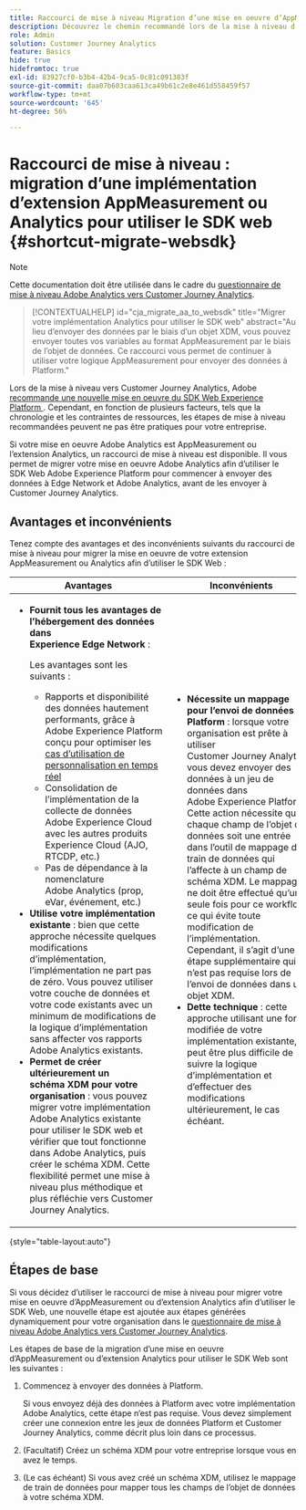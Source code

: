 ```yaml
---
title: Raccourci de mise à niveau Migration d’une mise en oeuvre d’AppMeasurement ou d’extension Analytics pour utiliser le SDK Web
description: Découvrez le chemin recommandé lors de la mise à niveau d’Adobe Analytics vers Customer Journey Analytics
role: Admin
solution: Customer Journey Analytics
feature: Basics
hide: true
hidefromtoc: true
exl-id: 83927cf0-b3b4-42b4-9ca5-0c81c091383f
source-git-commit: daa07b603caa613ca49b61c2e8e461d558459f57
workflow-type: tm+mt
source-wordcount: '645'
ht-degree: 56%

---
```


# Raccourci de mise à niveau : migration d’une implémentation d’extension AppMeasurement ou Analytics pour utiliser le SDK web {#shortcut-migrate-websdk}

>[!NOTE]
>
>Cette documentation doit être utilisée dans le cadre du [questionnaire de mise à niveau Adobe Analytics vers Customer Journey Analytics](https://gigazelle.github.io/cja-ttv/).

<!-- markdownlint-disable MD034 -->

>[!CONTEXTUALHELP]
>id="cja_migrate_aa_to_websdk"
>title="Migrer votre implémentation Analytics pour utiliser le SDK web"
>abstract="Au lieu d’envoyer des données par le biais d’un objet XDM, vous pouvez envoyer toutes vos variables au format AppMeasurement par le biais de l’objet de données. Ce raccourci vous permet de continuer à utiliser votre logique AppMeasurement pour envoyer des données à Platform."

<!-- markdownlint-enable MD034 -->

Lors de la mise à niveau vers Customer Journey Analytics, Adobe [ recommande une nouvelle mise en oeuvre du SDK Web Experience Platform ](/help/getting-started/cja-upgrade/cja-upgrade-recommendations.md). Cependant, en fonction de plusieurs facteurs, tels que la chronologie et les contraintes de ressources, les étapes de mise à niveau recommandées peuvent ne pas être pratiques pour votre entreprise.

Si votre mise en oeuvre Adobe Analytics est AppMeasurement ou l’extension Analytics, un raccourci de mise à niveau est disponible. Il vous permet de migrer votre mise en oeuvre Adobe Analytics afin d’utiliser le SDK Web Adobe Experience Platform pour commencer à envoyer des données à Edge Network et Adobe Analytics, avant de les envoyer à Customer Journey Analytics.

## Avantages et inconvénients

Tenez compte des avantages et des inconvénients suivants du raccourci de mise à niveau pour migrer la mise en oeuvre de votre extension AppMeasurement ou Analytics afin d’utiliser le SDK Web :

| Avantages | Inconvénients |
|----------|---------|
| <ul><li>**Fournit tous les avantages de l’hébergement des données dans Experience Edge Network** : <p>Les avantages sont les suivants :</p><ul><li>Rapports et disponibilité des données hautement performants, grâce à Adobe Experience Platform conçu pour optimiser les [cas d’utilisation de personnalisation en temps réel](https://experienceleague.adobe.com/docs/experience-platform/destinations/ui/activate/configure-personalization-destinations.html?lang=fr)</li><li>Consolidation de l’implémentation de la collecte de données Adobe Experience Cloud avec les autres produits Experience Cloud (AJO, RTCDP, etc.)</li><li>Pas de dépendance à la nomenclature Adobe Analytics (prop, eVar, événement, etc.)</li></ul><li>**Utilise votre implémentation existante** : bien que cette approche nécessite quelques modifications d’implémentation, l’implémentation ne part pas de zéro. Vous pouvez utiliser votre couche de données et votre code existants avec un minimum de modifications de la logique d’implémentation sans affecter vos rapports Adobe Analytics existants.</li><li>**Permet de créer ultérieurement un schéma XDM pour votre organisation** : vous pouvez migrer votre implémentation Adobe Analytics existante pour utiliser le SDK web et vérifier que tout fonctionne dans Adobe Analytics, puis créer le schéma XDM. Cette flexibilité permet une mise à niveau plus méthodique et plus réfléchie vers Customer Journey Analytics.</li></ul> | <ul><li>**Nécessite un mappage pour l’envoi de données à Platform** : lorsque votre organisation est prête à utiliser Customer Journey Analytics, vous devez envoyer des données à un jeu de données dans Adobe Experience Platform. Cette action nécessite que chaque champ de l’objet de données soit une entrée dans l’outil de mappage de train de données qui l’affecte à un champ de schéma XDM. Le mappage ne doit être effectué qu’une seule fois pour ce workflow, ce qui évite toute modification de l’implémentation. Cependant, il s’agit d’une étape supplémentaire qui n’est pas requise lors de l’envoi de données dans un objet XDM.</li><li>**Dette technique** : cette approche utilisant une forme modifiée de votre implémentation existante, il peut être plus difficile de suivre la logique d’implémentation et d’effectuer des modifications ultérieurement, le cas échéant. </li></ul> |

{style="table-layout:auto"}

## Étapes de base

Si vous décidez d’utiliser le raccourci de mise à niveau pour migrer votre mise en oeuvre d’AppMeasurement ou d’extension Analytics afin d’utiliser le SDK Web, une nouvelle étape est ajoutée aux étapes générées dynamiquement pour votre organisation dans le [questionnaire de mise à niveau Adobe Analytics vers Customer Journey Analytics](https://gigazelle.github.io/cja-ttv/).

Les étapes de base de la migration d’une mise en oeuvre d’AppMeasurement ou d’extension Analytics pour utiliser le SDK Web sont les suivantes :

1. Commencez à envoyer des données à Platform.

   Si vous envoyez déjà des données à Platform avec votre implémentation Adobe Analytics, cette étape n’est pas requise. Vous devez simplement créer une connexion entre les jeux de données Platform et Customer Journey Analytics, comme décrit plus loin dans ce processus.

1. (Facultatif) Créez un schéma XDM pour votre entreprise lorsque vous en avez le temps.

1. (Le cas échéant) Si vous avez créé un schéma XDM, utilisez le mappage de train de données pour mapper tous les champs de l’objet de données à votre schéma XDM.
